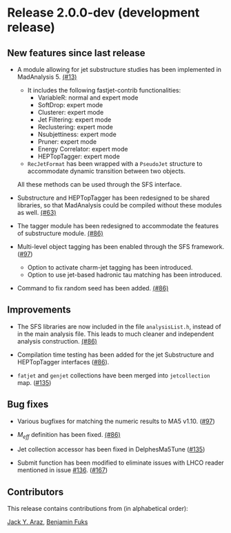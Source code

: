 # Release 2.0.0-dev (development release)

## New features since last release

* A module allowing for jet substructure studies has been implemented in
  MadAnalysis 5. [(#13)](https://github.com/MadAnalysis/madanalysis5/pull/13)
  * It includes the following fastjet-contrib functionalities:
    * VariableR: normal and expert mode
    * SoftDrop: expert mode
    * Clusterer: expert mode
    * Jet Filtering: expert mode
    * Reclustering: expert mode
    * Nsubjettiness: expert mode
    * Pruner: expert mode
    * Energy Correlator: expert mode
    * HEPTopTagger: expert mode
  * `RecJetFormat` has been wrapped with a `PseudoJet` structure to accommodate
     dynamic transition between two objects.

  All these methods can be used through the SFS interface.

* Substructure and HEPTopTagger has been redesigned to be shared libraries, so
  that MadAnalysis could be compiled without these modules as well.
  [(#63)](https://github.com/MadAnalysis/madanalysis5/pull/63)

* The tagger module has been redesigned to accommodate the features of
  substructure module.
  [(#86)](https://github.com/MadAnalysis/madanalysis5/pull/86)

* Multi-level object tagging has been enabled through the SFS framework.
  ([#97](https://github.com/MadAnalysis/madanalysis5/pull/97))
  * Option to activate charm-jet tagging has been introduced.
  * Option to use jet-based hadronic tau matching has been introduced.

* Command to fix random seed has been added.
  [(#86)](https://github.com/MadAnalysis/madanalysis5/pull/86)

## Improvements

* The SFS libraries are now included in the file `analysisList.h`, instead of in
  the main analysis file. This leads to much cleaner and independent analysis
  construction. [(#86)](https://github.com/MadAnalysis/madanalysis5/pull/86)

* Compilation time testing has been added for the jet Substructure and
  HEPTopTagger interfaces 
  ([#86](https://github.com/MadAnalysis/madanalysis5/pull/86)).

* `fatjet` and `genjet` collections have been merged into `jetcollection` map.
  ([#135](https://github.com/MadAnalysis/madanalysis5/pull/135))

## Bug fixes

* Various bugfixes for matching the numeric results to MA5 v1.10.
  ([#97](https://github.com/MadAnalysis/madanalysis5/pull/97))

* $M_{eff}$ definition has been fixed.
  [(#86)](https://github.com/MadAnalysis/madanalysis5/pull/86)

* Jet collection accessor has been fixed in DelphesMa5Tune
  ([#135](https://github.com/MadAnalysis/madanalysis5/pull/135))

* Submit function has been modified to eliminate issues with LHCO
  reader mentioned in issue [#136](https://github.com/MadAnalysis/madanalysis5/issues/136).
  ([#167](https://github.com/MadAnalysis/madanalysis5/pull/167))

## Contributors

This release contains contributions from (in alphabetical order):

[Jack Y. Araz](https://github.com/jackaraz), 
[Benjamin Fuks](https://github.com/BFuks)
